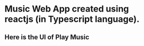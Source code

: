 <h1>Music Web App created using reactjs (in Typescript language).</h1>

<h2>Here is the UI of Play Music</h1>

<img src="https://i.ibb.co/jHn22ZL/Screenshot-2023-05-01-172544.png" alt="" />